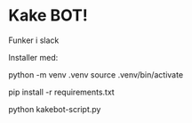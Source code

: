 # Kake BOT!

Funker i slack

Installer med: 

python -m venv .venv
source .venv/bin/activate

pip install -r requirements.txt

python kakebot-script.py 